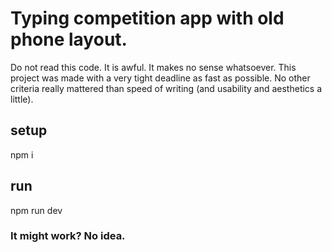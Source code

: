 # Typing competition app with old phone layout.

Do not read this code. It is awful. It makes no sense whatsoever. This project was made with a very tight deadline as fast as possible. No other criteria really mattered than speed of writing (and usability and aesthetics a little).

## setup

npm i

## run

npm run dev

### It might work? No idea.
